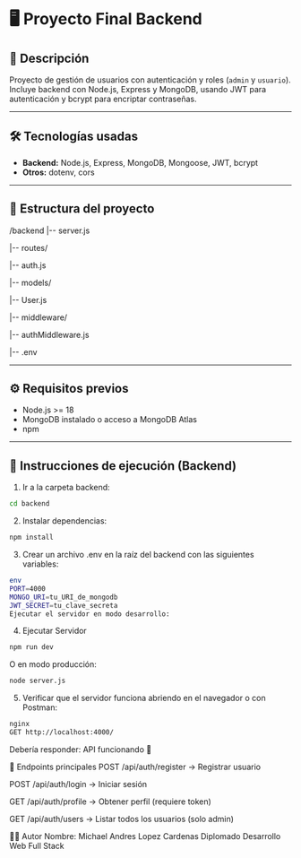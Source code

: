 # 🖥️ Proyecto Final Backend

## 📄 Descripción
Proyecto de gestión de usuarios con autenticación y roles (`admin` y `usuario`).  
Incluye backend con Node.js, Express y MongoDB, usando JWT para autenticación y bcrypt para encriptar contraseñas.

---

## 🛠️ Tecnologías usadas
- **Backend:** Node.js, Express, MongoDB, Mongoose, JWT, bcrypt  
- **Otros:** dotenv, cors

---

## 📂 Estructura del proyecto
/backend
|-- server.js

|-- routes/

|-- auth.js

|-- models/

  |-- User.js

|-- middleware/

  |-- authMiddleware.js

|-- .env

---

## ⚙️ Requisitos previos
- Node.js >= 18  
- MongoDB instalado o acceso a MongoDB Atlas  
- npm

---

## 🚀 Instrucciones de ejecución (Backend)

1. Ir a la carpeta backend:
```bash
cd backend
```

2. Instalar dependencias:
```bash
npm install
```

3. Crear un archivo .env en la raíz del backend con las siguientes variables:
```bash
env
PORT=4000
MONGO_URI=tu_URI_de_mongodb
JWT_SECRET=tu_clave_secreta
Ejecutar el servidor en modo desarrollo:
```


4. Ejecutar Servidor
```bash
npm run dev
```

O en modo producción:
```bash
node server.js
```

5. Verificar que el servidor funciona abriendo en el navegador o con Postman:
```bash
nginx
GET http://localhost:4000/
```
Debería responder: API funcionando 🚀

📌 Endpoints principales
POST /api/auth/register → Registrar usuario

POST /api/auth/login → Iniciar sesión

GET /api/auth/profile → Obtener perfil (requiere token)

GET /api/auth/users → Listar todos los usuarios (solo admin)

🧑‍💻 Autor
Nombre: Michael Andres Lopez Cardenas
Diplomado Desarrollo Web Full Stack
